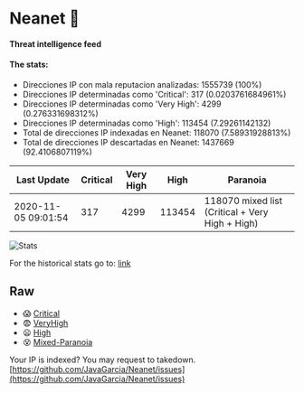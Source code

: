 # Neanet :hocho:
#### Threat intelligence feed
#### The stats:

- Direcciones IP con mala reputacion analizadas: 1555739 (100%)
- Direcciones IP determinadas como 'Critical':  317 (0.0203761684961%)
- Direcciones IP determinadas como 'Very High':  4299 (0.276331698312%)
- Direcciones IP determinadas como 'High':  113454 (7.29261142132)
- Total de direcciones IP indexadas en Neanet:  118070 (7.58931928813%)
- Total de direcciones IP descartadas en Neanet:  1437669 (92.4106807119%)

| Last Update | Critical | Very High | High | Paranoia |
| --- | --- | --- | --- | --- |
| 2020-11-05 09:01:54 | 317 | 4299 | 113454 | 118070 mixed list (Critical + Very High + High)|

![Stats](https://docs.google.com/spreadsheets/d/e/2PACX-1vSnaNMIXVabIpDJjufMlzH7poXnshF3mgd8Is1g9ytUEzVsP5my4Trn8f-xkoLLQ38xpL3HtmUexLo6/pubchart?oid=501124687&format=image)

For the historical stats go to: [link](/stats.csv)
## Raw
- :scream: [Critical](https://raw.githubusercontent.com/JavaGarcia/Neanet/master/blacklists/neanet_critical.txt)
- :fearful: [VeryHigh](https://raw.githubusercontent.com/JavaGarcia/Neanet/master/blacklists/neanet_veryHigh.txtt)
- :frowning: [High](https://raw.githubusercontent.com/JavaGarcia/Neanet/master/blacklists/neanet_high.txt)
- :dizzy_face: [Mixed-Paranoia](https://raw.githubusercontent.com/JavaGarcia/Neanet/master/blacklists/neanet_all.txt)


Your IP is indexed? You may request to takedown. [https://github.com/JavaGarcia/Neanet/issues](https://github.com/JavaGarcia/Neanet/issues)




























































































































































































































































































































































































































































































































































































































































































































































































































































































































































































































































































































































































































































































































































































































































































































































































































































































































































































































































































































































































